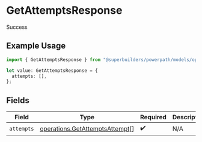 # GetAttemptsResponse

Success

## Example Usage

```typescript
import { GetAttemptsResponse } from "@superbuilders/powerpath/models/operations";

let value: GetAttemptsResponse = {
  attempts: [],
};
```

## Fields

| Field                                                                            | Type                                                                             | Required                                                                         | Description                                                                      |
| -------------------------------------------------------------------------------- | -------------------------------------------------------------------------------- | -------------------------------------------------------------------------------- | -------------------------------------------------------------------------------- |
| `attempts`                                                                       | [operations.GetAttemptsAttempt](../../models/operations/getattemptsattempt.md)[] | :heavy_check_mark:                                                               | N/A                                                                              |